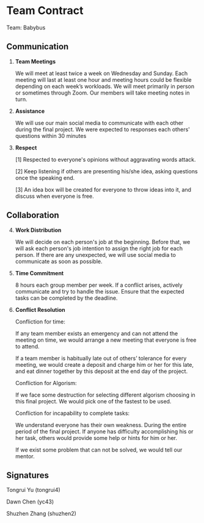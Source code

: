 # Team Contract
Team: Babybus

## Communication
1. **Team Meetings** 

    We will meet at least twice a week on Wednesday and Sunday. Each meeting will last at least one hour and meeting hours could be flexible depending on each week’s workloads. We will meet primarily in person or sometimes through Zoom. Our members will take meeting notes in turn.
    
2. **Assistance** 

    We will use our main social media to communicate with each other during the final project.
    We were expected to responses each others' questions within 30 minutes
    
3. **Respect** 

    [1] Respected to everyone's opinions without aggravating words attack.
    
    [2] Keep listening if others are presenting his/she idea, asking questions once the speaking end.
    
    [3] An idea box will be created for everyone to throw ideas into it, and discuss when everyone is free.
    

## Collaboration

4. **Work Distribution** 
   
     We will decide on each person's job at the beginning. Before that, we will ask each person's job intention to assign the right job for each person. If there are any unexpected, we will use social media to communicate as soon as possible.
5. **Time Commitment** 
    
    8 hours each group member per week. If a conflict arises, actively communicate and try to handle the issue. Ensure that the expected tasks can be completed by the deadline.
6. **Conflict Resolution** 

    Confliction for time: 
        
    If any team member exists an emergency and can not attend the meeting on time, we would arrange a new meeting that everyone is free to attend. 
	
    If a team member is habitually late out of others’ tolerance for every meeting, we would create a deposit and charge him or her for this late, and eat dinner together by this deposit at the end day of the project.

    Confliction for Algorism:
    
    If we face some destruction for selecting different algorism choosing in this final project. We would pick one of the fastest to be used.
    
    Confliction for incapability to complete tasks: 
    
    We understand everyone has their own weakness. During the entire period of the final project. If anyone has difficulty accomplishing his or her task, others would provide some help or hints for him or her.

    If we exist some problem that can not be solved, we would tell our mentor.
    

## Signatures
Tongrui Yu (tongrui4)

Dawn Chen (yc43)

Shuzhen Zhang (shuzhen2)
